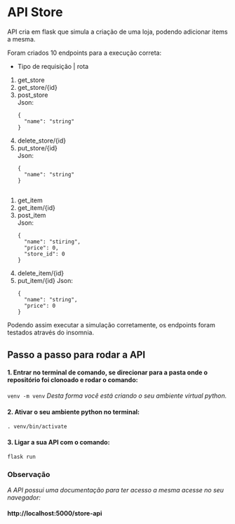 # API Store

API cria em flask que simula a criação de uma loja, podendo adicionar items a mesma.

Foram criados 10 endpoints para a execução correta:
  - Tipo de requisição | rota
  1. get_store
  2. get_store/{id}
  3. post_store<br>
    Json:
      ```
      {
        "name": "string"
      }
      ```
  4. delete_store/{id}
  5. put_store/{id}<br>
    Json:
      ```
      {
        "name": "string"
      }
      ```   
 ##
  
  1. get_item
  2. get_item/{id}
  3. post_item<br>
    Json:
      ```
      {
        "name": "stiring",
        "price": 0,
        "store_id": 0
      }
      ```
  4. delete_item/{id}
  5. put_item/{id}
    Json:
      ```
      {
        "name": "string",
        "price": 0
      }
      ```

Podendo assim executar a simulação corretamente, os endpoints foram testados através do insomnia.

## Passo a passo para rodar a API

#### 1. Entrar no terminal de comando, se direcionar para a pasta onde o repositório foi clonoado e rodar o comando:
```venv -m venv```
_Desta forma você está criando o seu ambiente virtual python._

#### 2. Ativar o seu ambiente python no terminal:
```. venv/bin/activate```

#### 3. Ligar a sua API com o comando:
```flask run```

### Observação

*A API possui uma documentação para ter acesso a mesma acesse no seu navegador:*
#### http://localhost:5000/store-api

